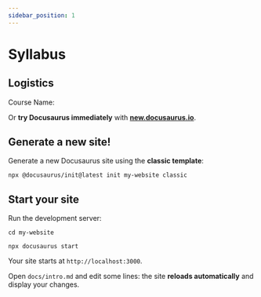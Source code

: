 ```yaml
---
sidebar_position: 1
---
```


# Syllabus



## Logistics

Course Name: 

Or **try Docusaurus immediately** with **[new.docusaurus.io](https://new.docusaurus.io)**.

## Generate a new site!

Generate a new Docusaurus site using the **classic template**:

```shell
npx @docusaurus/init@latest init my-website classic
```

## Start your site

Run the development server:

```shell
cd my-website

npx docusaurus start
```

Your site starts at `http://localhost:3000`.

Open `docs/intro.md` and edit some lines: the site **reloads automatically** and display your changes.
